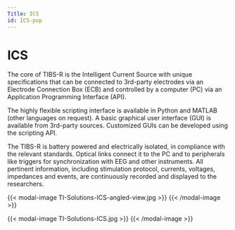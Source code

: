 ```yaml
---
Title: ICS
id: ICS-pop
---
```

# ICS

The core of TIBS-R is the Intelligent Current Source with unique specifications that can be connected to 3rd-party electrodes via an Electrode Connection Box (ECB) and controlled by a computer (PC) via an Application Programming Interface (API).

The highly flexible scripting interface is available in Python and MATLAB (other languages on request). A basic graphical user interface (GUI) is available from 3rd-party sources. Customized GUIs can be developed using the scripting API. 

The TIBS-R is battery powered and electrically isolated, in compliance with the relevant standards. Optical links connect it to the PC and to peripherals like triggers for synchronization with EEG and other instruments. All pertinent information, including stimulation protocol, currents, voltages, impedances and events, are continuously recorded and displayed to the researchers.

{{< modal-image TI-Solutions-ICS-angled-view.jpg >}}
{{< /modal-image >}}

{{< modal-image TI-Solutions-ICS.jpg >}}
{{< /modal-image >}}
